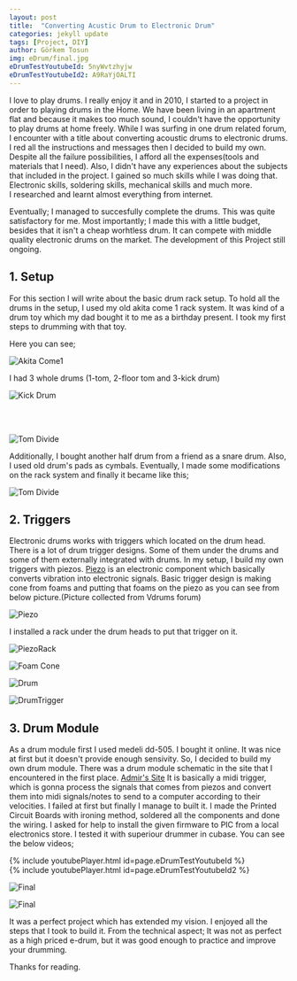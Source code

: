 ```yaml
---
layout: post
title:  "Converting Acustic Drum to Electronic Drum"
categories: jekyll update
tags: [Project, DIY]
author: Görkem Tosun
img: eDrum/final.jpg
eDrumTestYoutubeId: 5nyWvtzhyjw
eDrumTestYoutubeId2: A9RaYjOALTI
---
```


I love to play drums. I really enjoy it and in 2010, I started to a project in order to playing drums in the Home. We have been living in an apartment flat and because it makes too much sound, I couldn't have the opportunity to play drums at home freely.
While I was surfing in one drum related forum, I encounter with a title about converting acoustic drums to electronic drums. I red all the instructions and messages then I decided to build my own.
Despite all the failure possibilities, I afford all the expenses(tools and materials that I need). Also, I didn't have any experiences about the subjects that included in the project. I gained so much skills while I was doing that. Electronic skills, soldering skills, mechanical skills and much more. I researched and learnt almost everything from internet.

Eventually; I managed to succesfully complete the drums. This was quite satisfactory for me. Most importantly; I made this with a little budget, besides that it isn't a cheap worhtless drum. It can compete with middle quality electronic drums on the market. The development of this Project still ongoing.

## 1. Setup

For this section I will write about the basic drum rack setup. To hold all the drums in the setup, I used my old akita come 1 rack system. It was kind of a drum toy  which my dad bought it to me as a birthday present. I took my first steps to drumming with that toy.

Here you can see;

![Akita Come1](/assets/img/eDrum/akitaCome1.jpg)

I had 3 whole drums (1-tom, 2-floor tom and 3-kick drum)

![Kick Drum](/assets/img/eDrum/100_3450.jpg "I kept the kick drum out of the setup because it was too big.")

<br><br>

![Tom Divide](/assets/img/eDrum/100_3447.jpg "I divide the tom and floor tom into two.")

Additionally, I bought another half drum from a friend as a snare drum. Also, I used old drum's pads as cymbals. Eventually,  I made some modifications on the rack system and finally it became like this;

![Tom Divide](/assets/img/eDrum/CIMG5416.jpg "I divide the tom and floor tom into two.")

## 2. Triggers

Electronic drums works with triggers which located on the drum head. There is a lot of drum trigger designs. Some of them under the drums and some of them externally integrated with drums. In my setup, I build my own triggers with piezos. [Piezo](https://cdn.sparkfun.com//assets/parts/4/6/8/9/10293_01.jpg "Piezo") is an electronic component which basically converts vibration into electronic signals. Basic trigger design is making cone from foams and putting that foams on the piezo as you can see from below picture.(Picture collected from Vdrums forum)

![Piezo](/assets/img/eDrum/piezo_dimensions.gif)

I installed a rack under the drum heads to put that trigger on it.

![PiezoRack](/assets/img/eDrum/100_3448.jpg "Piezo trigger installation rack")

![Foam Cone](/assets/img/eDrum/100_4668.jpg "Foam Cone")

![Drum](/assets/img/eDrum/100_3444.jpg "Drums with rack")

![DrumTrigger](/assets/img/eDrum/100_4669.jpg "Drums with trigger")

## 3. Drum Module

As a drum module first I used medeli dd-505. I bought it online. It was nice at first but it doesn't provide enough sensivity. So, I decided to build my own drum module. There was a drum module schematic in the site that I encountered in the first place. [Admir's Site](http://edrum.info/ "eDrum") It is basically a midi trigger, which is gonna process the signals that comes from piezos and convert them into midi signals/notes to send to a computer according to their velocities. I failed at first but finally I manage to built it. I made the Printed Circuit Boards with ironing method, soldered all the components and done the wiring. I asked for help to install the given firmware to PIC from a local electronics store. I tested it with superiour drummer in cubase. You can see the below videos;

{% include youtubePlayer.html id=page.eDrumTestYoutubeId %}
<br>
{% include youtubePlayer.html id=page.eDrumTestYoutubeId2 %}
<br>

![Final](/assets/img/eDrum/CIMG5068.jpg "Final version of the drum module")

![Final](/assets/img/eDrum/final.jpg "Final version of the whole drum")

It was a perfect project which has extended my vision. I enjoyed all the steps that I took to build it. From the technical aspect; It was not as perfect as a high priced e-drum, but it was good enough to practice and improve your drumming.

Thanks for reading.

[jekyll-docs]: https://jekyllrb.com/docs/home
[jekyll-gh]:   https://github.com/jekyll/jekyll
[jekyll-talk]: https://talk.jekyllrb.com/
